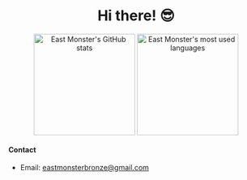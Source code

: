 <p align="center">
  <h1 align="center">Hi there! 😎</h1>
</p>
<p align="center">
  <img height=200 align="center" src="https://github-readme-stats-theta-ten-13.vercel.app/api?username=eastmonster" alt="East Monster's GitHub stats">
  <img height=200 align="center" src="https://github-readme-stats-theta-ten-13.vercel.app/api/top-langs/?username=eastmonster&layout=compact&exclude_repo=eastmonster.github.io,github-linguist-test,ci-action-test,dotfiles&langs_count=8&card_width=320" alt="East Monster's most used languages">
</a>

#### Contact
- Email: eastmonsterbronze@gmail.com
